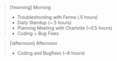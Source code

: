 
> [!morning] Morning
> - Troubleshooting with Fenna (.5 hours)
> - Daily Standup (~.5 hours)
> - Planning Meeting with Charlotte (~0.5 hours)
> - Coding + Bug Fixes


> [!afternoon] Afternoon
> - Coding and Bugfixes (~8 hours)
